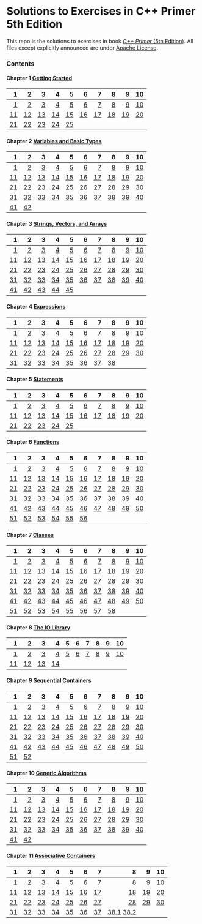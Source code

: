 # Solutions to Exercises in **C++ Primer** 5th Edition

This repo is the solutions to exercises in book [_C++ Primer_ (5th Edition)](http://www.informit.com/store/c-plus-plus-primer-9780321714114). All files except explicitly announced are under [Apache License](http://www.apache.org/licenses/LICENSE-2.0).

### Contents

#### Chapter 1 [Getting Started](ch1)

 1 | 2 | 3 | 4 | 5 | 6 | 7 | 8 | 9 | 10
--:|--:|--:|--:|--:|--:|--:|--:|--:|--:
[1](ch1/1.1.cpp)|[2](ch1/1.2.cpp)|[3](ch1/1.3.cpp)|[4](ch1/1.4.cpp)|[5](ch1/1.5.cpp)|[6](ch1/1.6.cpp)|[7](ch1/1.7.cpp)|[8](ch1/1.8.cpp)|[9](ch1/1.9.cpp)|[10](ch1/1.10.cpp)|
[11](ch1/1.11.cpp)|[12](ch1/1.12.md)|[13](ch1/1.13.cpp)|[14](ch1/1.14.md)|[15](ch1/1.15.cpp)|[16](ch1/1.16.cpp)|[17](ch1/1.17.md)|[18](ch1/1.18.cpp)|[19](ch1/1.19.cpp)|[20](ch1/1.20.cpp)|
[21](ch1/1.21.cpp)|[22](ch1/1.22.cpp)|[23](ch1/1.23.cpp)|[24](ch1/1.24.md)|[25](ch1/1.25.cpp)

#### Chapter 2 [Variables and Basic Types](ch2)

 1 | 2 | 3 | 4 | 5 | 6 | 7 | 8 | 9 | 10
--:|--:|--:|--:|--:|--:|--:|--:|--:|--:
[1](ch2/2.1.md)|[2](ch2/2.2.md)|[3](ch2/2.3.md)|[4](ch2/2.4.cpp)|[5](ch2/2.5.cpp)|[6](ch2/2.6.cpp)|[7](ch2/2.7.cpp)|[8](ch2/2.8.cpp)|[9](ch2/2.9.cpp)|[10](ch2/2.10.cpp)|
[11](ch2/2.11.cpp)|[12](ch2/2.12.cpp)|[13](ch2/2.13.cpp)|[14](ch2/2.14.cpp)|[15](ch2/2.15.cpp)|[16](ch2/2.16.cpp)|[17](ch2/2.17.cpp)|[18](ch2/2.18.cpp)|[19](ch2/2.19.md)|[20](ch2/2.20.cpp)|
[21](ch2/2.21.cpp)|[22](ch2/2.22.md)|[23](ch2/2.23.md)|[24](ch2/2.24.cpp)|[25](ch2/2.25.cpp)|[26](ch2/2.26.cpp)|[27](ch2/2.27.cpp)|[28](ch2/2.28.cpp)|[29](ch2/2.29.cpp)|[30](ch2/2.30.cpp)|
[31](ch2/2.31.cpp)|[32](ch2/2.32.cpp)|[33](ch2/2.33.md)|[34](ch2/2.34.cpp)|[35](ch2/2.35.cpp)|[36](ch2/2.36.cpp)|[37](ch2/2.37.cpp)|[38](ch2/2.38.md)|[39](ch2/2.39.cpp)|[40](ch2/2.40.cpp)|
[41](ch2/2.41.cpp)|[42](ch2/2.42.cpp)

#### Chapter 3 [Strings, Vectors, and Arrays](ch3)

 1 | 2 | 3 | 4 | 5 | 6 | 7 | 8 | 9 | 10
--:|--:|--:|--:|--:|--:|--:|--:|--:|--:
[1](ch3/3.1.cpp)|[2](ch3/3.2.cpp)|[3](ch3/3.3.md)|[4](ch3/3.4.cpp)|[5](ch3/3.5.cpp)|[6](ch3/3.6.cpp)|[7](ch3/3.7.cpp)|[8](ch3/3.8.cpp)|[9](ch3/3.9.cpp)|[10](ch3/3.10.cpp)|
[11](ch3/3.11.md)|[12](ch3/3.12.cpp)|[13](ch3/3.13.cpp)|[14](ch3/3.14.cpp)|[15](ch3/3.15.cpp)|[16](ch3/3.16.cpp)|[17](ch3/3.17.cpp)|[18](ch3/3.18.md)|[19](ch3/3.19.cpp)|[20](ch3/3.20.cpp)|
[21](ch3/3.21.cpp)|[22](ch3/3.22.cpp)|[23](ch3/3.23.cpp)|[24](ch3/3.24.cpp)|[25](ch3/3.25.cpp)|[26](ch3/3.26.md)|[27](ch3/3.27.cpp)|[28](ch3/3.28.cpp)|[29](ch3/3.29.md)|[30](ch3/3.30.cpp)|
[31](ch3/3.31.cpp)|[32](ch3/3.32.cpp)|[33](ch3/3.33.md)|[34](ch3/3.34.md)|[35](ch3/3.35.cpp)|[36](ch3/3.36.cpp)|[37](ch3/3.37.md)|[38](ch3/3.38.md)|[39](ch3/3.39.cpp)|[40](ch3/3.40.cpp)|
[41](ch3/3.41.cpp)|[42](ch3/3.42.cpp)|[43](ch3/3.43.cpp)|[44](ch3/3.44.cpp)|[45](ch3/3.45.cpp)

#### Chapter 4 [Expressions](ch4)

 1 | 2 | 3 | 4 | 5 | 6 | 7 | 8 | 9 | 10
--:|--:|--:|--:|--:|--:|--:|--:|--:|--:
[1](ch4/4.1.cpp)|[2](ch4/4.2.md)|[3](ch4/4.3.md)|[4](ch4/4.4.cpp)|[5](ch4/4.5.cpp)|[6](ch4/4.6.cpp)|[7](ch4/4.7.cpp)|[8](ch4/4.8.md)|[9](ch4/4.9.md)|[10](ch4/4.10.cpp)|
[11](ch4/4.11.cpp)|[12](ch4/4.12.md)|[13](ch4/4.13.cpp)|[14](ch4/4.14.md)|[15](ch4/4.15.cpp)|[16](ch4/4.16.md)|[17](ch4/4.17.md)|[18](ch4/4.18.md)|[19](ch4/4.19.md)|[20](ch4/4.20.md)|
[21](ch4/4.21.cpp)|[22](ch4/4.22.cpp)|[23](ch4/4.23.cpp)|[24](ch4/4.24.md)|[25](ch4/4.25.md)|[26](ch4/4.26.md)|[27](ch4/4.27.cpp)|[28](ch4/4.28.cpp)|[29](ch4/4.29.cpp)|[30](ch4/4.30.md)|
[31](ch4/4.31.cpp)|[32](ch4/4.32.cpp)|[33](ch4/4.33.md)|[34](ch4/4.34.md)|[35](ch4/4.35.cpp)|[36](ch4/4.36.cpp)|[37](ch4/4.37.cpp)|[38](ch4/4.38.md)

#### Chapter 5 [Statements](ch5)

 1 | 2 | 3 | 4 | 5 | 6 | 7 | 8 | 9 | 10
--:|--:|--:|--:|--:|--:|--:|--:|--:|--:
[1](ch5/5.1.md)|[2](ch5/5.2.md)|[3](ch5/5.3.cpp)|[4](ch5/5.4.md)|[5](ch5/5.5.cpp)|[6](ch5/5.6.cpp)|[7](ch5/5.7.md)|[8](ch5/5.8.md)|[9](ch5/5.9.cpp)|[10](ch5/5.10.cpp)|
[11](ch5/5.11.cpp)|[12](ch5/5.12.cpp)|[13](ch5/5.13.md)|[14](ch5/5.14.cpp)|[15](ch5/5.15.md)|[16](ch5/5.16.cpp)|[17](ch5/5.17.cpp)|[18](ch5/5.18.md)|[19](ch5/5.19.cpp)|[20](ch5/5.20.cpp)|
[21](ch5/5.21.cpp)|[22](ch5/5.22.md)|[23](ch5/5.23.cpp)|[24](ch5/5.24.cpp)|[25](ch5/5.25.cpp)

#### Chapter 6 [Functions](ch6)

 1 | 2 | 3 | 4 | 5 | 6 | 7 | 8 | 9 | 10
--:|--:|--:|--:|--:|--:|--:|--:|--:|--:
[1](ch6/6.1.md)|[2](ch6/6.2.md)|[3](ch6/6.3.cpp)|[4](ch6/6.4.cpp)|[5](ch6/6.5.cpp)|[6](ch6/6.6.md)|[7](ch6/6.7.cpp)|[8](ch6/6.8/Chapter6.h)|[9](ch6/6.9)|[10](ch6/6.10.cpp)|
[11](ch6/6.11.cpp)|[12](ch6/6.12.cpp)|[13](ch6/6.13.md)|[14](ch6/6.14.md)|[15](ch6/6.15.md)|[16](ch6/6.16.md)|[17](ch6/6.17.cpp)|[18](ch6/6.18.md)|[19](ch6/6.19.md)|[20](ch6/6.20.md)|
[21](ch6/6.21.cpp)|[22](ch6/6.22.cpp)|[23](ch6/6.23.cpp)|[24](ch6/6.24.md)|[25](ch6/6.25.cpp)|[26](ch6/6.26.cpp)|[27](ch6/6.27.cpp)|[28](ch6/6.28.md)|[29](ch6/6.29.md)|[30](ch6/6.30.cpp)|
[31](ch6/6.31.md)|[32](ch6/6.32.cpp)|[33](ch6/6.33.cpp)|[34](ch6/6.34.md)|[35](ch6/6.35.md)|[36](ch6/6.36.cpp)|[37](ch6/6.37.cpp)|[38](ch6/6.38.cpp)|[39](ch6/6.39.md)|[40](ch6/6.40.md)|
[41](ch6/6.41.md)|[42](ch6/6.42.cpp)|[43](ch6/6.43.md)|[44](ch6/6.44.cpp)|[45](ch6/6.45.cpp)|[46](ch6/6.46.md)|[47](ch6/6.47.cpp)|[48](ch6/6.48.md)|[49](ch6/6.49.md)|[50](ch6/6.50.md)|
[51](ch6/6.51.cpp)|[52](ch6/6.52.md)|[53](ch6/6.53.md)|[54](ch6/6.54.cpp)|[55](ch6/6.55.cpp)|[56](ch6/6.56.md)

#### Chapter 7 [Classes](ch7)

 1 | 2 | 3 | 4 | 5 | 6 | 7 | 8 | 9 | 10
--:|--:|--:|--:|--:|--:|--:|--:|--:|--:
[1](ch7/7.1.cpp)|[2](ch7/7.2.cpp)|[3](ch7/7.3.cpp)|[4](ch7/7.4.cpp)|[5](ch7/7.5.cpp)|[6](ch7/7.6.cpp)|[7](ch7/7.7.cpp)|[8](ch7/7.8.md)|[9](ch7/7.9.cpp)|[10](ch7/7.10.md)|
[11](ch7/7.11.cpp)|[12](ch7/7.12.cpp)|[13](ch7/7.13.cpp)|[14](ch7/7.14.cpp)|[15](ch7/7.15.cpp)|[16](ch7/7.16.md)|[17](ch7/7.17.md)|[18](ch7/7.18.md)|[19](ch7/7.19.cpp)|[20](ch7/7.20.md)|
[21](ch7/7.21.cpp)|[22](ch7/7.22.cpp)|[23](ch7/7.23.cpp)|[24](ch7/7.24.md)|[25](ch7/7.25.md)|[26](ch7/7.26.cpp)|[27](ch7/7.27.cpp)|[28](ch7/7.28.md)|[29](ch7/7.29.cpp)|[30](ch7/7.30.md)|
[31](ch7/7.31.cpp)|[32](ch7/7.32.cpp)|[33](ch7/7.33.md)|[34](ch7/7.34.md)|[35](ch7/7.35.cpp)|[36](ch7/7.36.md)|[37](ch7/7.37.md)|[38](ch7/7.38.cpp)|[39](ch7/7.39.md)|[40](ch7/7.40.md)|
[41](ch7/7.41.cpp)|[42](ch7/7.42.md)|[43](ch7/7.43.cpp)|[44](ch7/7.44.md)|[45](ch7/7.45.md)|[46](ch7/7.46.md)|[47](ch7/7.47.md)|[48](ch7/7.48.md)|[49](ch7/7.49.md)|[50](ch7/7.50.cpp)|
[51](ch7/7.51.md)|[52](ch7/7.52.cpp)|[53](ch7/7.53.cpp)|[54](ch7/7.54.md)|[55](ch7/7.55.md)|[56](ch7/7.56.md)|[57](ch7/7.57.cpp)|[58](ch7/7.58.md)

#### Chapter 8 [The IO Library](ch8)

 1 | 2 | 3 | 4 | 5 | 6 | 7 | 8 | 9 | 10
--:|--:|--:|--:|--:|--:|--:|--:|--:|--:
[1](ch8/8.1.cpp)|[2](ch8/8.2.md)|[3](ch8/8.3.md)|[4](ch8/8.4.cpp)|[5](ch8/8.5.cpp)|[6](ch8/8.6.cpp)|[7](ch8/8.7.cpp)|[8](ch8/8.8.cpp)|[9](ch8/8.9.cpp)|[10](ch8/8.10.cpp)|
[11](ch8/8.11.cpp)|[12](ch8/8.12.md)|[13](ch8/8.13.cpp)|[14](ch8/8.14.md)

#### Chapter 9 [Sequential Containers](ch9)

 1 | 2 | 3 | 4 | 5 | 6 | 7 | 8 | 9 | 10
--:|--:|--:|--:|--:|--:|--:|--:|--:|--:
[1](ch9/9.1.md)|[2](ch9/9.2.cpp)|[3](ch9/9.3.md)|[4](ch9/9.4.cpp)|[5](ch9/9.5.cpp)|[6](ch9/9.6.md)|[7](ch9/9.7.md)|[8](ch9/9.8.md)|[9](ch9/9.9.md)|[10](ch9/9.10.md)|
[11](ch9/9.11.cpp)|[12](ch9/9.12.md)|[13](ch9/9.13.cpp)|[14](ch9/9.14.cpp)|[15](ch9/9.15.cpp)|[16](ch9/9.16.cpp)|[17](ch9/9.17.md)|[18](ch9/9.18.cpp)|[19](ch9/9.19.cpp)|[20](ch9/9.20.cpp)|
[21](ch9/9.21.md)|[22](ch9/9.22.md)|[23](ch9/9.23.md)|[24](ch9/9.24.cpp)|[25](ch9/9.25.md)|[26](ch9/9.26.cpp)|[27](ch9/9.27.cpp)|[28](ch9/9.28.cpp)|[29](ch9/9.29.md)|[30](ch9/9.30.md)|
[31](ch9/9.31.cpp)|[32](ch9/9.32.md)|[33](ch9/9.33.cpp)|[34](ch9/9.34.cpp)|[35](ch9/9.35.md)|[36](ch9/9.36.md)|[37](ch9/9.37.md)|[38](ch9/9.38.cpp)|[39](ch9/9.39.md)|[40](ch9/9.40.md)|
[41](ch9/9.41.cpp)|[42](ch9/9.42.md)|[43](ch9/9.43.cpp)|[44](ch9/9.44.cpp)|[45](ch9/9.45.cpp)|[46](ch9/9.46.cpp)|[47](ch9/9.47.cpp)|[48](ch9/9.48.cpp)|[49](ch9/9.49.cpp)|[50](ch9/9.50.cpp)|
[51](ch9/9.51.cpp)|[52](ch9/9.52.cpp)

#### Chapter 10 [Generic Algorithms](ch10)

 1 | 2 | 3 | 4 | 5 | 6 | 7 | 8 | 9 | 10
--:|--:|--:|--:|--:|--:|--:|--:|--:|--:
[1](ch10/10.1.cpp)|[2](ch10/10.2.cpp)|[3](ch10/10.3.cpp)|[4](ch10/10.4.cpp)|[5](ch10/10.5.cpp)|[6](ch10/10.6.cpp)|[7](ch10/10.7.md)|[8](ch10/10.8.md)|[9](ch10/10.9.cpp)|[10](ch10/10.10.md)|
[11](ch10/10.11.cpp)|[12](ch10/10.12.cpp)|[13](ch10/10.13.cpp)|[14](ch10/10.14.cpp)|[15](ch10/10.15.cpp)|[16](ch10/10.16.cpp)|[17](ch10/10.17.cpp)|[18](ch10/10.18.cpp)|[19](ch10/10.19.cpp)|[20](ch10/10.20.cpp)|
[21](ch10/10.21.cpp)|[22](ch10/10.22.cpp)|[23](ch10/10.23.md)|[24](ch10/10.24.cpp)|[25](ch10/10.25.cpp)|[26](ch10/10.26.md)|[27](ch10/10.27.cpp)|[28](ch10/10.28.cpp)|[29](ch10/10.29.cpp)|[30](ch10/10.30.cpp)|
[31](ch10/10.31.cpp)|[32](ch10/10.32.cpp)|[33](ch10/10.33.cpp)|[34](ch10/10.34.cpp)|[35](ch10/10.35.cpp)|[36](ch10/10.36.cpp)|[37](ch10/10.37.cpp)|[38](ch10/10.38.md)|[39](ch10/10.39.md)|[40](ch10/10.40.md)|
[41](ch10/10.41.md)|[42](ch10/10.42.cpp)

#### Chapter 11 [Associative Containers](ch11)

 1 | 2 | 3 | 4 | 5 | 6 | 7 | 8 | 9 | 10
--:|--:|--:|--:|--:|--:|--:|--:|--:|--:
[1](ch11/11.1.md)|[2](ch11/11.2.md)|[3](ch11/11.3.cpp)|[4](ch11/11.4.cpp)|[5](ch11/11.5.md)|[6](ch11/11.6.md)|[7](ch11/11.7.cpp)|[8](ch11/11.8.cpp)|[9](ch11/11.9.cpp)|[10](ch11/11.10.md)|
[11](ch11/11.11.md)|[12](ch11/11.12.cpp)|[13](ch11/11.13.md)|[14](ch11/11.14.cpp)|[15](ch11/11.15.md)|[16](ch11/11.16.cpp)|[17](ch11/11.17.md)|[18](ch11/11.18.md)|[19](ch11/11.19.md)|[20](ch11/11.20.cpp)|
[21](ch11/11.21.md)|[22](ch11/11.22.md)|[23](ch11/11.23.cpp)|[24](ch11/11.24.md)|[25](ch11/11.25.md)|[26](ch11/11.26.md)|[27](ch11/11.27.md)|[28](ch11/11.28.md)|[29](ch11/11.29.md)|[30](ch11/11.30.md)|
[31](ch11/11.31.cpp)|[32](ch11/11.32.md)|[33](ch11/11.33.cpp)|[34](ch11/11.34.md)|[35](ch11/11.35.md)|[36](ch11/11.36.md)|[37](ch11/11.37.md)|[38.1](ch11/11.38.1.cpp) [38.2](ch11/11.38.2.cpp)

<!---
#### Chapter 12 [](ch12)

 1 | 2 | 3 | 4 | 5 | 6 | 7 | 8 | 9 | 10
--:|--:|--:|--:|--:|--:|--:|--:|--:|--:
[1](ch12/12.1.cpp)|[2](ch12/12.2.cpp)|[3](ch12/12.3.cpp)|[4](ch12/12.4.cpp)|[5](ch12/12.5.cpp)|[6](ch12/12.6.cpp)|[7](ch12/12.7.cpp)|[8](ch12/12.8.cpp)|[9](ch12/12.9.cpp)|[10](ch12/12.10.cpp)|
[11](ch12/12.11.cpp)|[12](ch12/12.12.cpp)|[13](ch12/12.13.cpp)|[14](ch12/12.14.cpp)|[15](ch12/12.15.cpp)|[16](ch12/12.16.cpp)|[17](ch12/12.17.cpp)|[18](ch12/12.18.cpp)|[19](ch12/12.19.cpp)|[20](ch12/12.20.cpp)|
[21](ch12/12.21.cpp)|[22](ch12/12.22.cpp)|[23](ch12/12.23.cpp)|[24](ch12/12.24.cpp)|[25](ch12/12.25.cpp)|[26](ch12/12.26.cpp)|[27](ch12/12.27.cpp)|[28](ch12/12.28.cpp)|[29](ch12/12.29.cpp)|[30](ch12/12.30.cpp)|
[31](ch12/12.31.cpp)|[32](ch12/12.32.cpp)|[33](ch12/12.33.cpp)

#### Chapter 13 [](ch13)

 1 | 2 | 3 | 4 | 5 | 6 | 7 | 8 | 9 | 10
--:|--:|--:|--:|--:|--:|--:|--:|--:|--:
[1](ch13/13.1.cpp)|[2](ch13/13.2.cpp)|[3](ch13/13.3.cpp)|[4](ch13/13.4.cpp)|[5](ch13/13.5.cpp)|[6](ch13/13.6.cpp)|[7](ch13/13.7.cpp)|[8](ch13/13.8.cpp)|[9](ch13/13.9.cpp)|[10](ch13/13.10.cpp)|
[11](ch13/13.11.cpp)|[12](ch13/13.12.cpp)|[13](ch13/13.13.cpp)|[14](ch13/13.14.cpp)|[15](ch13/13.15.cpp)|[16](ch13/13.16.cpp)|[17](ch13/13.17.cpp)|[18](ch13/13.18.cpp)|[19](ch13/13.19.cpp)|[20](ch13/13.20.cpp)|
[21](ch13/13.21.cpp)|[22](ch13/13.22.cpp)|[23](ch13/13.23.cpp)|[24](ch13/13.24.cpp)|[25](ch13/13.25.cpp)|[26](ch13/13.26.cpp)|[27](ch13/13.27.cpp)|[28](ch13/13.28.cpp)|[29](ch13/13.29.cpp)|[30](ch13/13.30.cpp)|
[31](ch13/13.31.cpp)|[32](ch13/13.32.cpp)|[33](ch13/13.33.cpp)|[34](ch13/13.34.cpp)|[35](ch13/13.35.cpp)|[36](ch13/13.36.cpp)|[37](ch13/13.37.cpp)|[38](ch13/13.38.cpp)|[39](ch13/13.39.cpp)|[40](ch13/13.40.cpp)|
[41](ch13/13.41.cpp)|[42](ch13/13.42.cpp)|[43](ch13/13.43.cpp)|[44](ch13/13.44.cpp)|[45](ch13/13.45.cpp)|[46](ch13/13.46.cpp)|[47](ch13/13.47.cpp)|[48](ch13/13.48.cpp)|[49](ch13/13.49.cpp)|[50](ch13/13.50.cpp)|
[51](ch13/13.51.cpp)|[52](ch13/13.52.cpp)|[53](ch13/13.53.cpp)|[54](ch13/13.54.cpp)|[55](ch13/13.55.cpp)|[56](ch13/13.56.cpp)|[57](ch13/13.57.cpp)|[58](ch13/13.58.cpp)

#### Chapter 14 [](ch14)

 1 | 2 | 3 | 4 | 5 | 6 | 7 | 8 | 9 | 10
--:|--:|--:|--:|--:|--:|--:|--:|--:|--:
[1](ch14/14.1.cpp)|[2](ch14/14.2.cpp)|[3](ch14/14.3.cpp)|[4](ch14/14.4.cpp)|[5](ch14/14.5.cpp)|[6](ch14/14.6.cpp)|[7](ch14/14.7.cpp)|[8](ch14/14.8.cpp)|[9](ch14/14.9.cpp)|[10](ch14/14.10.cpp)|
[11](ch14/14.11.cpp)|[12](ch14/14.12.cpp)|[13](ch14/14.13.cpp)|[14](ch14/14.14.cpp)|[15](ch14/14.15.cpp)|[16](ch14/14.16.cpp)|[17](ch14/14.17.cpp)|[18](ch14/14.18.cpp)|[19](ch14/14.19.cpp)|[20](ch14/14.20.cpp)|
[21](ch14/14.21.cpp)|[22](ch14/14.22.cpp)|[23](ch14/14.23.cpp)|[24](ch14/14.24.cpp)|[25](ch14/14.25.cpp)|[26](ch14/14.26.cpp)|[27](ch14/14.27.cpp)|[28](ch14/14.28.cpp)|[29](ch14/14.29.cpp)|[30](ch14/14.30.cpp)|
[31](ch14/14.31.cpp)|[32](ch14/14.32.cpp)|[33](ch14/14.33.cpp)|[34](ch14/14.34.cpp)|[35](ch14/14.35.cpp)|[36](ch14/14.36.cpp)|[37](ch14/14.37.cpp)|[38](ch14/14.38.cpp)|[39](ch14/14.39.cpp)|[40](ch14/14.40.cpp)|
[41](ch14/14.41.cpp)|[42](ch14/14.42.cpp)|[43](ch14/14.43.cpp)|[44](ch14/14.44.cpp)|[45](ch14/14.45.cpp)|[46](ch14/14.46.cpp)|[47](ch14/14.47.cpp)|[48](ch14/14.48.cpp)|[49](ch14/14.49.cpp)|[50](ch14/14.50.cpp)|
[51](ch14/14.51.cpp)|[52](ch14/14.52.cpp)|[53](ch14/14.53.cpp)

#### Chapter 15 [](ch15)

 1 | 2 | 3 | 4 | 5 | 6 | 7 | 8 | 9 | 10
--:|--:|--:|--:|--:|--:|--:|--:|--:|--:
[1](ch15/15.1.cpp)|[2](ch15/15.2.cpp)|[3](ch15/15.3.cpp)|[4](ch15/15.4.cpp)|[5](ch15/15.5.cpp)|[6](ch15/15.6.cpp)|[7](ch15/15.7.cpp)|[8](ch15/15.8.cpp)|[9](ch15/15.9.cpp)|[10](ch15/15.10.cpp)|
[11](ch15/15.11.cpp)|[12](ch15/15.12.cpp)|[13](ch15/15.13.cpp)|[14](ch15/15.14.cpp)|[15](ch15/15.15.cpp)|[16](ch15/15.16.cpp)|[17](ch15/15.17.cpp)|[18](ch15/15.18.cpp)|[19](ch15/15.19.cpp)|[20](ch15/15.20.cpp)|
[21](ch15/15.21.cpp)|[22](ch15/15.22.cpp)|[23](ch15/15.23.cpp)|[24](ch15/15.24.cpp)|[25](ch15/15.25.cpp)|[26](ch15/15.26.cpp)|[27](ch15/15.27.cpp)|[28](ch15/15.28.cpp)|[29](ch15/15.29.cpp)|[30](ch15/15.30.cpp)|
[31](ch15/15.31.cpp)|[32](ch15/15.32.cpp)|[33](ch15/15.33.cpp)|[34](ch15/15.34.cpp)|[35](ch15/15.35.cpp)|[36](ch15/15.36.cpp)|[37](ch15/15.37.cpp)|[38](ch15/15.38.cpp)|[39](ch15/15.39.cpp)|[40](ch15/15.40.cpp)|
[41](ch15/15.41.cpp)|[42](ch15/15.42.cpp)

#### Chapter 16 [](ch16)

 1 | 2 | 3 | 4 | 5 | 6 | 7 | 8 | 9 | 10
--:|--:|--:|--:|--:|--:|--:|--:|--:|--:
[1](ch16/16.1.cpp)|[2](ch16/16.2.cpp)|[3](ch16/16.3.cpp)|[4](ch16/16.4.cpp)|[5](ch16/16.5.cpp)|[6](ch16/16.6.cpp)|[7](ch16/16.7.cpp)|[8](ch16/16.8.cpp)|[9](ch16/16.9.cpp)|[10](ch16/16.10.cpp)|
[11](ch16/16.11.cpp)|[12](ch16/16.12.cpp)|[13](ch16/16.13.cpp)|[14](ch16/16.14.cpp)|[15](ch16/16.15.cpp)|[16](ch16/16.16.cpp)|[17](ch16/16.17.cpp)|[18](ch16/16.18.cpp)|[19](ch16/16.19.cpp)|[20](ch16/16.20.cpp)|
[21](ch16/16.21.cpp)|[22](ch16/16.22.cpp)|[23](ch16/16.23.cpp)|[24](ch16/16.24.cpp)|[25](ch16/16.25.cpp)|[26](ch16/16.26.cpp)|[27](ch16/16.27.cpp)|[28](ch16/16.28.cpp)|[29](ch16/16.29.cpp)|[30](ch16/16.30.cpp)|
[31](ch16/16.31.cpp)|[32](ch16/16.32.cpp)|[33](ch16/16.33.cpp)|[34](ch16/16.34.cpp)|[35](ch16/16.35.cpp)|[36](ch16/16.36.cpp)|[37](ch16/16.37.cpp)|[38](ch16/16.38.cpp)|[39](ch16/16.39.cpp)|[40](ch16/16.40.cpp)|
[41](ch16/16.41.cpp)|[42](ch16/16.42.cpp)|[43](ch16/16.43.cpp)|[44](ch16/16.44.cpp)|[45](ch16/16.45.cpp)|[46](ch16/16.46.cpp)|[47](ch16/16.47.cpp)|[48](ch16/16.48.cpp)|[49](ch16/16.49.cpp)|[50](ch16/16.50.cpp)|
[51](ch16/16.51.cpp)|[52](ch16/16.52.cpp)|[53](ch16/16.53.cpp)|[54](ch16/16.54.cpp)|[55](ch16/16.55.cpp)|[56](ch16/16.56.cpp)|[57](ch16/16.57.cpp)|[58](ch16/16.58.cpp)|[59](ch16/16.59.cpp)|[60](ch16/16.60.cpp)|
[61](ch16/16.61.cpp)|[62](ch16/16.62.cpp)|[63](ch16/16.63.cpp)|[64](ch16/16.64.cpp)|[65](ch16/16.65.cpp)|[66](ch16/16.66.cpp)|[67](ch16/16.67.cpp)

#### Chapter 17 [](ch17)

 1 | 2 | 3 | 4 | 5 | 6 | 7 | 8 | 9 | 10
--:|--:|--:|--:|--:|--:|--:|--:|--:|--:
[1](ch17/17.1.cpp)|[2](ch17/17.2.cpp)|[3](ch17/17.3.cpp)|[4](ch17/17.4.cpp)|[5](ch17/17.5.cpp)|[6](ch17/17.6.cpp)|[7](ch17/17.7.cpp)|[8](ch17/17.8.cpp)|[9](ch17/17.9.cpp)|[10](ch17/17.10.cpp)|
[11](ch17/17.11.cpp)|[12](ch17/17.12.cpp)|[13](ch17/17.13.cpp)|[14](ch17/17.14.cpp)|[15](ch17/17.15.cpp)|[16](ch17/17.16.cpp)|[17](ch17/17.17.cpp)|[18](ch17/17.18.cpp)|[19](ch17/17.19.cpp)|[20](ch17/17.20.cpp)|
[21](ch17/17.21.cpp)|[22](ch17/17.22.cpp)|[23](ch17/17.23.cpp)|[24](ch17/17.24.cpp)|[25](ch17/17.25.cpp)|[26](ch17/17.26.cpp)|[27](ch17/17.27.cpp)|[28](ch17/17.28.cpp)|[29](ch17/17.29.cpp)|[30](ch17/17.30.cpp)|
[31](ch17/17.31.cpp)|[32](ch17/17.32.cpp)|[33](ch17/17.33.cpp)|[34](ch17/17.34.cpp)|[35](ch17/17.35.cpp)|[36](ch17/17.36.cpp)|[37](ch17/17.37.cpp)|[38](ch17/17.38.cpp)|[39](ch17/17.39.cpp)

#### Chapter 18 [](ch18)

 1 | 2 | 3 | 4 | 5 | 6 | 7 | 8 | 9 | 10
--:|--:|--:|--:|--:|--:|--:|--:|--:|--:
[1](ch18/18.1.cpp)|[2](ch18/18.2.cpp)|[3](ch18/18.3.cpp)|[4](ch18/18.4.cpp)|[5](ch18/18.5.cpp)|[6](ch18/18.6.cpp)|[7](ch18/18.7.cpp)|[8](ch18/18.8.cpp)|[9](ch18/18.9.cpp)|[10](ch18/18.10.cpp)|
[11](ch18/18.11.cpp)|[12](ch18/18.12.cpp)|[13](ch18/18.13.cpp)|[14](ch18/18.14.cpp)|[15](ch18/18.15.cpp)|[16](ch18/18.16.cpp)|[17](ch18/18.17.cpp)|[18](ch18/18.18.cpp)|[19](ch18/18.19.cpp)|[20](ch18/18.20.cpp)|
[21](ch18/18.21.cpp)|[22](ch18/18.22.cpp)|[23](ch18/18.23.cpp)|[24](ch18/18.24.cpp)|[25](ch18/18.25.cpp)|[26](ch18/18.26.cpp)|[27](ch18/18.27.cpp)|[28](ch18/18.28.cpp)|[29](ch18/18.29.cpp)|[30](ch18/18.30.cpp)|

#### Chapter 19 [](ch19)

 1 | 2 | 3 | 4 | 5 | 6 | 7 | 8 | 9 | 10
--:|--:|--:|--:|--:|--:|--:|--:|--:|--:
[1](ch19/19.1.cpp)|[2](ch19/19.2.cpp)|[3](ch19/19.3.cpp)|[4](ch19/19.4.cpp)|[5](ch19/19.5.cpp)|[6](ch19/19.6.cpp)|[7](ch19/19.7.cpp)|[8](ch19/19.8.cpp)|[9](ch19/19.9.cpp)|[10](ch19/19.10.cpp)|
[11](ch19/19.11.cpp)|[12](ch19/19.12.cpp)|[13](ch19/19.13.cpp)|[14](ch19/19.14.cpp)|[15](ch19/19.15.cpp)|[16](ch19/19.16.cpp)|[17](ch19/19.17.cpp)|[18](ch19/19.18.cpp)|[19](ch19/19.19.cpp)|[20](ch19/19.20.cpp)|
[21](ch19/19.21.cpp)|[22](ch19/19.22.cpp)|[23](ch19/19.23.cpp)|[24](ch19/19.24.cpp)|[25](ch19/19.25.cpp)|[26](ch19/19.26.cpp)

--->
